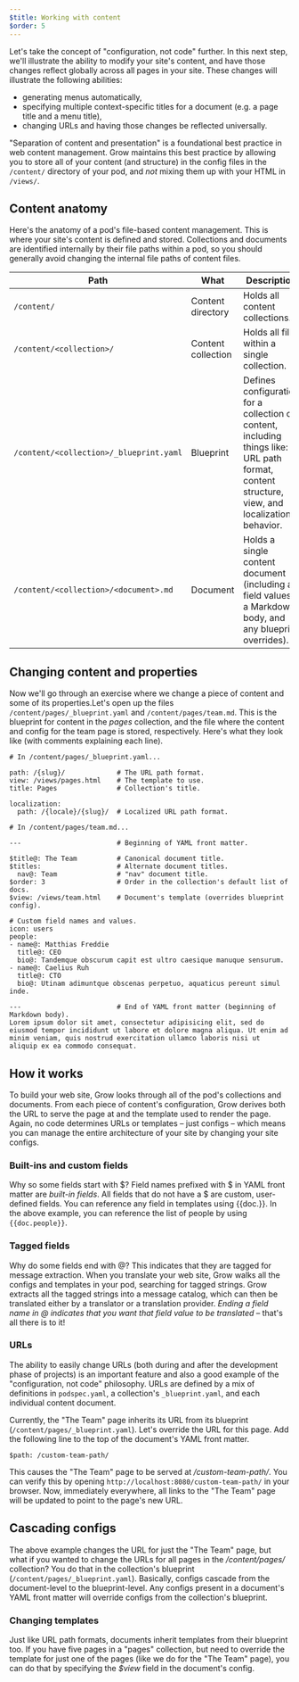 ```yaml
---
$title: Working with content
$order: 5
---
```

Let's take the concept of "configuration, not code" further. In this next step, we'll illustrate the ability to modify your site's content, and have those changes reflect globally across all pages in your site. These changes will illustrate the following abilities:

- generating menus automatically,
- specifying multiple context-specific titles for a document (e.g. a page title and a menu title),
- changing URLs and having those changes be reflected universally.

"Separation of content and presentation" is a foundational best practice in web content management. Grow maintains this best practice by allowing you to store all of your content (and structure) in the config files in the `/content/` directory of your pod, and *not* mixing them up with your HTML in `/views/`.

## Content anatomy

Here's the anatomy of a pod's file-based content management. This is where your site's content is defined and stored. Collections and documents are identified internally by their file paths within a pod, so you should generally avoid changing the internal file paths of content files.

Path | What | Description
-- | -- | --
`/content/` | Content directory | Holds all content collections.
`/content/<collection>/` | Content collection | Holds all files within a single collection.
`/content/<collection>/_blueprint.yaml` | Blueprint | Defines configuration for a collection of content, including things like: URL path format, content structure, view, and localization behavior.
`/content/<collection>/<document>.md` | Document | Holds a single content document (including all field values, a Markdown body, and any blueprint overrides).

## Changing content and properties

Now we'll go through an exercise where we change a piece of content and some of its properties.Let's open up the files `/content/pages/_blueprint.yaml` and `/content/pages/team.md`. This is the blueprint for content in the *pages* collection, and the file where the content and config for the team page is stored, respectively. Here's what they look like (with comments explaining each line).

    # In /content/pages/_blueprint.yaml...

    path: /{slug}/             # The URL path format.
    view: /views/pages.html    # The template to use.
    title: Pages               # Collection's title.

    localization:
      path: /{locale}/{slug}/  # Localized URL path format.

    # In /content/pages/team.md...

    ---                        # Beginning of YAML front matter.

    $title@: The Team          # Canonical document title.
    $titles:                   # Alternate document titles.
      nav@: Team               # "nav" document title.
    $order: 3                  # Order in the collection's default list of docs.
    $view: /views/team.html    # Document's template (overrides blueprint config).

    # Custom field names and values.
    icon: users
    people:
    - name@: Matthias Freddie
      title@: CEO
      bio@: Tandemque obscurum capit est ultro caesique manuque sensurum.
    - name@: Caelius Ruh
      title@: CTO
      bio@: Utinam adimuntque obscenas perpetuo, aquaticus pereunt simul inde.

    ---                        # End of YAML front matter (beginning of Markdown body).
    Lorem ipsum dolor sit amet, consectetur adipisicing elit, sed do eiusmod tempor incididunt ut labore et dolore magna aliqua. Ut enim ad minim veniam, quis nostrud exercitation ullamco laboris nisi ut aliquip ex ea commodo consequat.

## How it works

To build your web site, Grow looks through all of the pod's collections and documents. From each piece of content's configuration, Grow derives both the URL to serve the page at and the template used to render the page. Again, no code determines URLs or templates – just configs – which means you can manage the entire architecture of your site by changing your site configs.

### Built-ins and custom fields

Why so some fields start with $? Field names prefixed with $ in YAML front matter are *built-in fields*. All fields that do not have a $ are custom, user-defined fields. You can reference any field in templates using {{doc.<field name>}}. In the above example, you can reference the list of people by using `{{doc.people}}`.

### Tagged fields

Why do some fields end with @? This indicates that they are tagged for message extraction. When you translate your web site, Grow walks all the configs and templates in your pod, searching for tagged strings. Grow extracts all the tagged strings into a message catalog, which can then be translated either by a translator or a translation provider. *Ending a field name in @ indicates that you want that field value to be translated* – that's all there is to it!

### URLs

The ability to easily change URLs (both during and after the development phase of projects) is an important feature and also a good example of the "configuration, not code" philosophy. URLs are defined by a mix of definitions in `podspec.yaml`, a collection's `_blueprint.yaml`, and each individual content document.

Currently, the "The Team" page inherits its URL from its blueprint (`/content/pages/_blueprint.yaml`). Let's override the URL for this page. Add the following line to the top of the document's YAML front matter.

    $path: /custom-team-path/

This causes the "The Team" page to be served at */custom-team-path/*. You can verify this by opening `http://localhost:8080/custom-team-path/` in your browser. Now, immediately everywhere, all links to the "The Team" page will be updated to point to the page's new URL.

## Cascading configs

The above example changes the URL for just the "The Team" page, but what if you wanted to change the URLs for all pages in the */content/pages/* collection? You do that in the collection's blueprint (`/content/pages/_blueprint.yaml`). Basically, configs cascade from the document-level to the blueprint-level. Any configs present in a document's YAML front matter will override configs from the collection's blueprint.

### Changing templates

Just like URL path formats, documents inherit templates from their blueprint too. If you have five pages in a "pages" collection, but need to override the template for just one of the pages (like we do for the "The Team" page), you can do that by specifying the *$view* field in the document's config.
